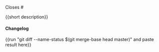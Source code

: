 Closes #

{{short description}}

#### Changelog

{{run "git diff --name-status $(git merge-base head master)" and paste result here}}

